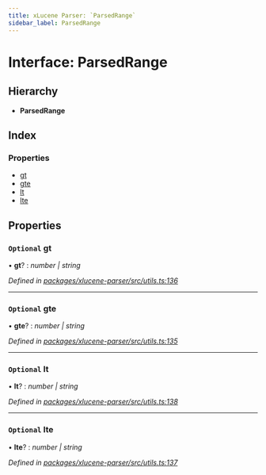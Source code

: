 ```yaml
---
title: xLucene Parser: `ParsedRange`
sidebar_label: ParsedRange
---
```


# Interface: ParsedRange

## Hierarchy

* **ParsedRange**

## Index

### Properties

* [gt](parsedrange.md#optional-gt)
* [gte](parsedrange.md#optional-gte)
* [lt](parsedrange.md#optional-lt)
* [lte](parsedrange.md#optional-lte)

## Properties

### `Optional` gt

• **gt**? : *number | string*

*Defined in [packages/xlucene-parser/src/utils.ts:136](https://github.com/terascope/teraslice/blob/b843209f9/packages/xlucene-parser/src/utils.ts#L136)*

___

### `Optional` gte

• **gte**? : *number | string*

*Defined in [packages/xlucene-parser/src/utils.ts:135](https://github.com/terascope/teraslice/blob/b843209f9/packages/xlucene-parser/src/utils.ts#L135)*

___

### `Optional` lt

• **lt**? : *number | string*

*Defined in [packages/xlucene-parser/src/utils.ts:138](https://github.com/terascope/teraslice/blob/b843209f9/packages/xlucene-parser/src/utils.ts#L138)*

___

### `Optional` lte

• **lte**? : *number | string*

*Defined in [packages/xlucene-parser/src/utils.ts:137](https://github.com/terascope/teraslice/blob/b843209f9/packages/xlucene-parser/src/utils.ts#L137)*

